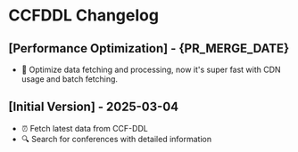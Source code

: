# CCFDDL Changelog

## [Performance Optimization] - {PR_MERGE_DATE}

- 🚀 Optimize data fetching and processing, now it's super fast with CDN usage and batch fetching.

## [Initial Version] - 2025-03-04

- ⏰ Fetch latest data from CCF-DDL
- 🔍 Search for conferences with detailed information
